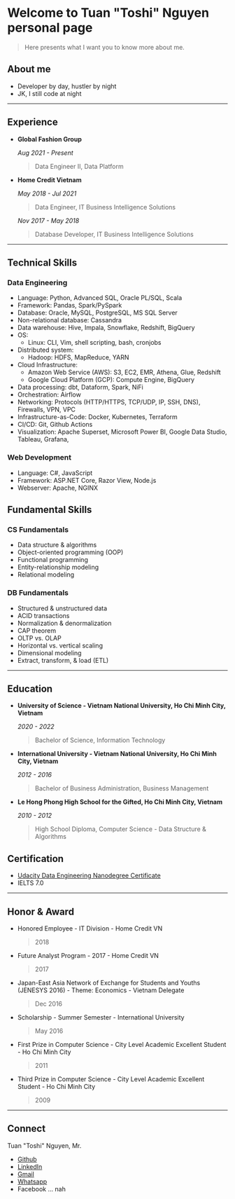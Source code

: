 # Welcome to Tuan "Toshi" Nguyen personal page

> Here presents what I want you to know more about me.

## About me

- Developer by day, hustler by night
- JK, I still code at night

---

## Experience

- **Global Fashion Group**

    *Aug 2021 - Present*

    > Data Engineer II, Data Platform

- **Home Credit Vietnam**

    *May 2018 - Jul 2021*

    > Data Engineer, IT Business Intelligence Solutions

    *Nov 2017 - May 2018*

    > Database Developer, IT Business Intelligence Solutions

---

## Technical Skills

### Data Engineering

- Language: Python, Advanced SQL, Oracle PL/SQL, Scala
- Framework: Pandas, Spark/PySpark
- Database: Oracle, MySQL, PostgreSQL, MS SQL Server
- Non-relational database: Cassandra
- Data warehouse: Hive, Impala, Snowflake, Redshift, BigQuery
- OS:
  - Linux: CLI, Vim, shell scripting, bash, cronjobs
- Distributed system:
  - Hadoop: HDFS, MapReduce, YARN
- Cloud Infrastructure:
  - Amazon Web Service (AWS): S3, EC2, EMR, Athena, Glue, Redshift
  - Google Cloud Platform (GCP): Compute Engine, BigQuery
- Data processing: dbt, Dataform, Spark, NiFi
- Orchestration: Airflow
- Networking: Protocols (HTTP/HTTPS, TCP/UDP, IP, SSH, DNS), Firewalls, VPN, VPC
- Infrastructure-as-Code: Docker, Kubernetes, Terraform
- CI/CD: Git, Github Actions
- Visualization: Apache Superset, Microsoft Power BI, Google Data Studio, Tableau, Grafana,

### Web Development

- Language: C#, JavaScript
- Framework: ASP.NET Core, Razor View, Node.js
- Webserver: Apache, NGINX

## Fundamental Skills

### CS Fundamentals

- Data structure & algorithms
- Object-oriented programming (OOP)
- Functional programming
- Entity-relationship modeling
- Relational modeling
  
### DB Fundamentals

- Structured & unstructured data
- ACID transactions
- Normalization & denormalization
- CAP theorem
- OLTP vs. OLAP
- Horizontal vs. vertical scaling
- Dimensional modeling
- Extract, transform, & load (ETL)

---

## Education

- **University of Science - Vietnam National University, Ho Chi Minh City, Vietnam**

    *2020 - 2022*

    > Bachelor of Science, Information Technology

- **International University - Vietnam National University, Ho Chi Minh City, Vietnam**

    *2012 - 2016*

    > Bachelor of Business Administration, Business Management

- **Le Hong Phong High School for the Gifted, Ho Chi Minh City, Vietnam**

    *2010 - 2012*

    > High School Diploma, Computer Science - Data Structure & Algorithms

## Certification

- [Udacity Data Engineering Nanodegree Certificate](https://confirm.udacity.com/KQHKEDDD)
- IELTS 7.0

---

## Honor & Award

- Honored Employee - IT Division - Home Credit VN
  > 2018

- Future Analyst Program - 2017 - Home Credit VN
  > 2017

- Japan-East Asia Network of Exchange for Students and Youths (JENESYS 2016) - Theme: Economics - Vietnam Delegate
  > Dec 2016

- Scholarship - Summer Semester - International University
  > May 2016

- First Prize in Computer Science - City Level Academic Excellent Student - Ho Chi Minh City
  > 2011

- Third Prize in Computer Science - City Level Academic Excellent Student - Ho Chi Minh City
  > 2009

---

## Connect

Tuan "Toshi" Nguyen, Mr.

- [Github](https://github.com/toshi2135)
- [LinkedIn](https://www.linkedin.com/in/anhtuannguyenduc/)
- [Gmail](mailto:anhtuan.nguyenduc@gmail.com)
- [Whatsapp](https://wa.me/+84779129003)
- Facebook ... nah
